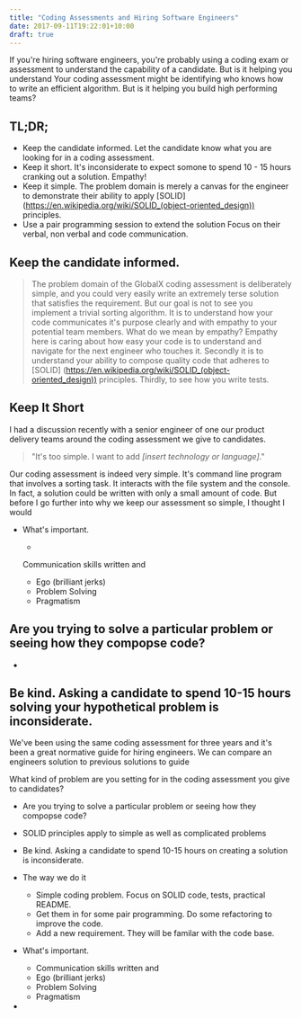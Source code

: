 ```yaml
---
title: "Coding Assessments and Hiring Software Engineers"
date: 2017-09-11T19:22:01+10:00
draft: true
---
```


If you're hiring software engineers, you're probably using a coding exam or assessment to understand the capability of a candidate. But is it helping you understand Your coding assessment might be identifying who knows how to write an efficient algorithm. But is it helping you build high performing teams?

<!--more-->

## TL;DR;

* Keep the candidate informed. Let the candidate know what you are looking for in a coding assessment.
* Keep it short. It's inconsiderate to expect somone to spend 10 - 15 hours cranking out a solution. Empathy!
* Keep it simple. The problem domain is merely a canvas for the engineer to demonstrate their ability to apply [SOLID] (https://en.wikipedia.org/wiki/SOLID_(object-oriented_design)) principles.  
* Use a pair programming session to extend the solution Focus on their verbal, non verbal and code communication. 


## Keep the candidate informed. 



> The problem domain of the GlobalX coding assessment is deliberately simple, and you could very easily write an extremely terse solution that satisfies the requirement. But our goal is not to see you implement a trivial sorting algorithm. It is to understand how your code communicates it's purpose clearly and with empathy to your potential team members. What do we mean by empathy? Empathy here is caring about how easy your code is to understand and navigate for the next engineer who touches it. Secondly it is to understand your ability to compose quality code that adheres to [SOLID] (https://en.wikipedia.org/wiki/SOLID_(object-oriented_design)) principles. Thirdly, to see how you write tests.



## Keep It Short



I had a discussion recently with a senior engineer of one our product delivery teams around the coding assessment we give to candidates. 

> "It's too simple. I want to add *[insert technology or language]*."


Our coding assessment is indeed very simple. It's command line program that involves a sorting task. It interacts with the file system and the console. In fact, a solution could be written with only a small amount of code. But before I go further into why we keep our assessment so simple, I thought I would 


* What's important.

    * 
    Communication skills written and 
    * Ego (brilliant jerks)
    * Problem Solving
    * Pragmatism

## Are you trying to solve a particular problem or seeing how they compopse code?



* 

## Be kind. Asking a candidate to spend 10-15 hours solving your hypothetical problem is inconsiderate.


We've been using the same coding assessment for three years and it's been a great normative guide for hiring engineers. We can compare an engineers solution to previous solutions to guide


What kind of problem are you setting for in the coding assessment you give to candidates? 

* Are you trying to solve a particular problem or seeing how they compopse code?
* SOLID principles apply to simple as well as complicated problems
* Be kind. Asking a candidate to spend 10-15 hours on creating a solution is inconsiderate.
* The way we do it
    * Simple coding problem. Focus on SOLID code, tests, practical README.
    * Get them in for some pair programming. Do some refactoring to improve the code.
    * Add a new requirement. They will be familar with the code base.
* What's important.

    * Communication skills written and 
    * Ego (brilliant jerks)
    * Problem Solving
    * Pragmatism
* 